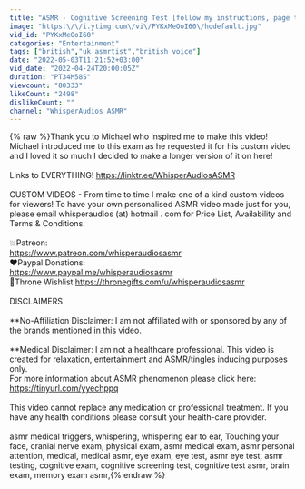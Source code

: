 ```yaml
---
title: "ASMR - Cognitive Screening Test [follow my instructions, page turning, anticipatory triggers]"
image: "https:\/\/i.ytimg.com\/vi\/PYKxMeOoI60\/hqdefault.jpg"
vid_id: "PYKxMeOoI60"
categories: "Entertainment"
tags: ["british","uk asmrtist","british voice"]
date: "2022-05-03T11:21:52+03:00"
vid_date: "2022-04-24T20:00:05Z"
duration: "PT34M58S"
viewcount: "80333"
likeCount: "2498"
dislikeCount: ""
channel: "WhisperAudios ASMR"
---
```

{% raw %}Thank you to Michael who inspired me to make this video! Michael introduced me to this exam as he requested it for his custom video and I loved it so much I decided to make a longer version of it on here! <br /><br />Links to EVERYTHING! <a rel="nofollow" target="blank" href="https://linktr.ee/WhisperAudiosASMR">https://linktr.ee/WhisperAudiosASMR</a><br /><br />CUSTOM VIDEOS - From time to time I make one of a kind custom videos for viewers! To have your own personalised ASMR video made just for you, please email whisperaudios (at) hotmail . com for Price List, Availability and Terms &amp; Conditions. <br /><br />💥Patreon: <br /><a rel="nofollow" target="blank" href="https://www.patreon.com/whisperaudiosasmr">https://www.patreon.com/whisperaudiosasmr</a><br />❤️Paypal Donations: <br /><a rel="nofollow" target="blank" href="https://www.paypal.me/whisperaudiosasmr">https://www.paypal.me/whisperaudiosasmr</a><br />👑Throne Wishlist <a rel="nofollow" target="blank" href="https://thronegifts.com/u/whisperaudiosasmr">https://thronegifts.com/u/whisperaudiosasmr</a><br /><br />DISCLAIMERS<br /><br />**No-Affiliation Disclaimer: I am not affiliated with or sponsored by any of the brands mentioned in this video. <br /><br />**Medical Disclaimer: I am not a healthcare professional. This video is created for relaxation, entertainment and ASMR/tingles inducing purposes only. <br />For more information about ASMR phenomenon please click here: <br /><a rel="nofollow" target="blank" href="https://tinyurl.com/yyechppq">https://tinyurl.com/yyechppq</a><br /><br />This video cannot replace any medication or professional treatment. If you have any health conditions please consult your health-care provider.<br /><br />asmr medical triggers, whispering, whispering ear to ear, Touching your face, cranial nerve exam, physical exam, asmr medical exam, asmr personal attention, medical, medical asmr, eye exam, eye test, asmr eye test, asmr testing, cognitive exam, cognitive screening test, cognitive test asmr, brain exam, memory exam asmr,{% endraw %}
